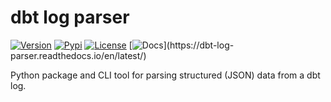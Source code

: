 # dbt log parser

[![Version](https://img.shields.io/pypi/v/dbt_log_parser.svg)](https://github.com/mdzhang/dbt_log_parser)
[![Pypi](https://img.shields.io/pypi/v/dbt_log_parser.svg)](https://pypi.org/project/dbt_log_parser)
[![License](https://img.shields.io/github/license/mdzhang/dbt_log_parser.svg)](LICENSE.md)
[![Docs](https://readthedocs.org/projects/dbt-log-parser/badge/?)](https://dbt-log-parser.readthedocs.io/en/latest/)

Python package and CLI tool for parsing structured (JSON) data from a dbt log.
